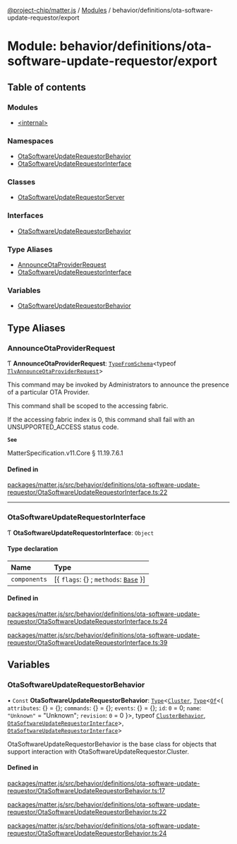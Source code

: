 [@project-chip/matter.js](../README.md) / [Modules](../modules.md) / behavior/definitions/ota-software-update-requestor/export

# Module: behavior/definitions/ota-software-update-requestor/export

## Table of contents

### Modules

- [\<internal\>](behavior_definitions_ota_software_update_requestor_export._internal_.md)

### Namespaces

- [OtaSoftwareUpdateRequestorBehavior](behavior_definitions_ota_software_update_requestor_export.OtaSoftwareUpdateRequestorBehavior.md)
- [OtaSoftwareUpdateRequestorInterface](behavior_definitions_ota_software_update_requestor_export.OtaSoftwareUpdateRequestorInterface.md)

### Classes

- [OtaSoftwareUpdateRequestorServer](../classes/behavior_definitions_ota_software_update_requestor_export.OtaSoftwareUpdateRequestorServer.md)

### Interfaces

- [OtaSoftwareUpdateRequestorBehavior](../interfaces/behavior_definitions_ota_software_update_requestor_export.OtaSoftwareUpdateRequestorBehavior-1.md)

### Type Aliases

- [AnnounceOtaProviderRequest](behavior_definitions_ota_software_update_requestor_export.md#announceotaproviderrequest)
- [OtaSoftwareUpdateRequestorInterface](behavior_definitions_ota_software_update_requestor_export.md#otasoftwareupdaterequestorinterface)

### Variables

- [OtaSoftwareUpdateRequestorBehavior](behavior_definitions_ota_software_update_requestor_export.md#otasoftwareupdaterequestorbehavior)

## Type Aliases

### AnnounceOtaProviderRequest

Ƭ **AnnounceOtaProviderRequest**: [`TypeFromSchema`](tlv_export.md#typefromschema)\<typeof [`TlvAnnounceOtaProviderRequest`](cluster_export.OtaSoftwareUpdateRequestor.md#tlvannounceotaproviderrequest)\>

This command may be invoked by Administrators to announce the presence of a particular OTA Provider.

This command shall be scoped to the accessing fabric.

If the accessing fabric index is 0, this command shall fail with an UNSUPPORTED_ACCESS status code.

**`See`**

MatterSpecification.v11.Core § 11.19.7.6.1

#### Defined in

[packages/matter.js/src/behavior/definitions/ota-software-update-requestor/OtaSoftwareUpdateRequestorInterface.ts:22](https://github.com/project-chip/matter.js/blob/904d0c9b952b91f28a21803759c5e5c66ee4d272/packages/matter.js/src/behavior/definitions/ota-software-update-requestor/OtaSoftwareUpdateRequestorInterface.ts#L22)

___

### OtaSoftwareUpdateRequestorInterface

Ƭ **OtaSoftwareUpdateRequestorInterface**: `Object`

#### Type declaration

| Name | Type |
| :------ | :------ |
| `components` | [\{ `flags`: {} ; `methods`: [`Base`](../interfaces/behavior_definitions_ota_software_update_requestor_export.OtaSoftwareUpdateRequestorInterface.Base.md)  }] |

#### Defined in

[packages/matter.js/src/behavior/definitions/ota-software-update-requestor/OtaSoftwareUpdateRequestorInterface.ts:24](https://github.com/project-chip/matter.js/blob/904d0c9b952b91f28a21803759c5e5c66ee4d272/packages/matter.js/src/behavior/definitions/ota-software-update-requestor/OtaSoftwareUpdateRequestorInterface.ts#L24)

[packages/matter.js/src/behavior/definitions/ota-software-update-requestor/OtaSoftwareUpdateRequestorInterface.ts:39](https://github.com/project-chip/matter.js/blob/904d0c9b952b91f28a21803759c5e5c66ee4d272/packages/matter.js/src/behavior/definitions/ota-software-update-requestor/OtaSoftwareUpdateRequestorInterface.ts#L39)

## Variables

### OtaSoftwareUpdateRequestorBehavior

• `Const` **OtaSoftwareUpdateRequestorBehavior**: [`Type`](../interfaces/behavior_cluster_export.ClusterBehavior.Type.md)\<[`Cluster`](../interfaces/cluster_export.OtaSoftwareUpdateRequestor.Cluster.md), [`Type`](../interfaces/behavior_cluster_export.ClusterBehavior.Type.md)\<[`Of`](../interfaces/cluster_export.ClusterType.Of.md)\<\{ `attributes`: {} = \{}; `commands`: {} = \{}; `events`: {} = \{}; `id`: ``0`` = 0; `name`: ``"Unknown"`` = "Unknown"; `revision`: ``0`` = 0 }\>, typeof [`ClusterBehavior`](behavior_cluster_export.ClusterBehavior.md), [`OtaSoftwareUpdateRequestorInterface`](behavior_definitions_ota_software_update_requestor_export.md#otasoftwareupdaterequestorinterface)\>, [`OtaSoftwareUpdateRequestorInterface`](behavior_definitions_ota_software_update_requestor_export.md#otasoftwareupdaterequestorinterface)\>

OtaSoftwareUpdateRequestorBehavior is the base class for objects that support interaction with OtaSoftwareUpdateRequestor.Cluster.

#### Defined in

[packages/matter.js/src/behavior/definitions/ota-software-update-requestor/OtaSoftwareUpdateRequestorBehavior.ts:17](https://github.com/project-chip/matter.js/blob/904d0c9b952b91f28a21803759c5e5c66ee4d272/packages/matter.js/src/behavior/definitions/ota-software-update-requestor/OtaSoftwareUpdateRequestorBehavior.ts#L17)

[packages/matter.js/src/behavior/definitions/ota-software-update-requestor/OtaSoftwareUpdateRequestorBehavior.ts:22](https://github.com/project-chip/matter.js/blob/904d0c9b952b91f28a21803759c5e5c66ee4d272/packages/matter.js/src/behavior/definitions/ota-software-update-requestor/OtaSoftwareUpdateRequestorBehavior.ts#L22)

[packages/matter.js/src/behavior/definitions/ota-software-update-requestor/OtaSoftwareUpdateRequestorBehavior.ts:24](https://github.com/project-chip/matter.js/blob/904d0c9b952b91f28a21803759c5e5c66ee4d272/packages/matter.js/src/behavior/definitions/ota-software-update-requestor/OtaSoftwareUpdateRequestorBehavior.ts#L24)
